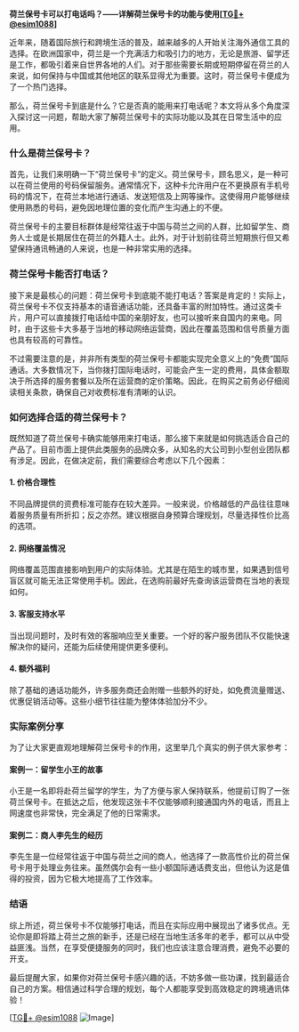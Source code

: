 **荷兰保号卡可以打电话吗？——详解荷兰保号卡的功能与使用[[TG💪+ @esim1088](https://t.me/s/esim1088)]**

近年来，随着国际旅行和跨境生活的普及，越来越多的人开始关注海外通信工具的选择。在欧洲国家中，荷兰是一个充满活力和吸引力的地方，无论是旅游、留学还是工作，都吸引着来自世界各地的人们。对于那些需要长期或短期停留在荷兰的人来说，如何保持与中国或其他地区的联系显得尤为重要。这时，荷兰保号卡便成为了一个热门选择。

那么，荷兰保号卡到底是什么？它是否真的能用来打电话呢？本文将从多个角度深入探讨这一问题，帮助大家了解荷兰保号卡的实际功能以及其在日常生活中的应用。

### 什么是荷兰保号卡？

首先，让我们来明确一下“荷兰保号卡”的定义。荷兰保号卡，顾名思义，是一种可以在荷兰使用的号码保留服务。通常情况下，这种卡允许用户在不更换原有手机号码的情况下，在荷兰本地进行通话、发送短信及上网等操作。这使得用户能够继续使用熟悉的号码，避免因地理位置的变化而产生沟通上的不便。

荷兰保号卡的主要目标群体是经常往返于中国与荷兰之间的人群，比如留学生、商务人士或是长期居住在荷兰的外籍人士。此外，对于计划前往荷兰短期旅行但又希望保持通讯畅通的人来说，也是一种非常实用的选择。

### 荷兰保号卡能否打电话？

接下来是最核心的问题：荷兰保号卡到底能不能打电话？答案是肯定的！实际上，荷兰保号卡不仅支持基本的语音通话功能，还具备丰富的附加特性。通过这类卡片，用户可以直接拨打电话给中国的亲朋好友，也可以接听来自国内的来电。同时，由于这些卡大多基于当地的移动网络运营商，因此在覆盖范围和信号质量方面也具有较高的可靠性。

不过需要注意的是，并非所有类型的荷兰保号卡都能实现完全意义上的“免费”国际通话。大多数情况下，当你拨打国际电话时，可能会产生一定的费用，具体金额取决于所选择的服务套餐以及所在运营商的定价策略。因此，在购买之前务必仔细阅读相关条款，确保自己对收费标准有清晰的认识。

### 如何选择合适的荷兰保号卡？

既然知道了荷兰保号卡确实能够用来打电话，那么接下来就是如何挑选适合自己的产品了。目前市面上提供此类服务的品牌众多，从知名的大公司到小型创业团队都有涉足。因此，在做决定前，我们需要综合考虑以下几个因素：

#### 1. **价格合理性**
   不同品牌提供的资费标准可能存在较大差异。一般来说，价格越低的产品往往意味着服务质量有所折扣；反之亦然。建议根据自身预算合理规划，尽量选择性价比高的选项。

#### 2. **网络覆盖情况**
   网络覆盖范围直接影响到用户的实际体验。尤其是在陌生的城市里，如果遇到信号盲区就可能无法正常使用手机。因此，在选购前最好先查询该运营商在当地的表现如何。

#### 3. **客服支持水平**
   当出现问题时，及时有效的客服响应至关重要。一个好的客户服务团队不仅能快速解决你的疑问，还能为后续使用提供更多便利。

#### 4. **额外福利**
   除了基础的通话功能外，许多服务商还会附赠一些额外的好处，如免费流量赠送、优惠促销活动等。这些小细节往往能为整体体验加分不少。

### 实际案例分享

为了让大家更直观地理解荷兰保号卡的作用，这里举几个真实的例子供大家参考：

#### 案例一：留学生小王的故事
小王是一名即将赴荷兰留学的学生，为了方便与家人保持联系，他提前订购了一张荷兰保号卡。在抵达之后，他发现这张卡不仅能够顺利接通国内外的电话，而且上网速度也非常快，完全满足了他的日常需求。

#### 案例二：商人李先生的经历
李先生是一位经常往返于中国与荷兰之间的商人，他选择了一款高性价比的荷兰保号卡用于处理业务往来。虽然偶尔会有一些小额国际通话费支出，但他认为这是值得的投资，因为它极大地提高了工作效率。

### 结语

综上所述，荷兰保号卡不仅能够打电话，而且在实际应用中展现出了诸多优点。无论你是即将踏上荷兰之旅的新手，还是已经在当地生活多年的老手，都可以从中受益匪浅。当然，在享受便捷服务的同时，我们也应该注意合理消费，避免不必要的开支。

最后提醒大家，如果你对荷兰保号卡感兴趣的话，不妨多做一些功课，找到最适合自己的方案。相信通过科学合理的规划，每个人都能享受到高效稳定的跨境通讯体验！

[[TG💪+ @esim1088](https://t.me/s/esim1088) ![Image](https://i.postimg.cc/4NQfJmqS/Snipaste-2025-05-13-00-14-12.png)]